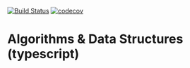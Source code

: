 [![Build Status](https://travis-ci.com/oskvortsov/algorithms_data-structures_ts.svg?branch=main)](https://travis-ci.com/oskvortsov/algorithms_data-structures_ts) [![codecov](https://codecov.io/gh/oskvortsov/algorithms_data-structures_ts/branch/main/graph/badge.svg)](https://codecov.io/gh/oskvortsov/algorithms_data-structures_ts)

# Algorithms & Data Structures (typescript)
